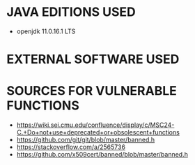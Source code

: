 # JAVA EDITIONS USED
* openjdk 11.0.16.1 LTS

# EXTERNAL SOFTWARE USED


# SOURCES FOR VULNERABLE FUNCTIONS
* https://wiki.sei.cmu.edu/confluence/display/c/MSC24-C.+Do+not+use+deprecated+or+obsolescent+functions
* https://github.com/git/git/blob/master/banned.h
* https://stackoverflow.com/a/2565736
* https://github.com/x509cert/banned/blob/master/banned.h
